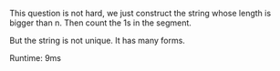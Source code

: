 This question is not hard, we just construct the string whose length is bigger than n. Then count the 1s in the segment.

But the string is not unique. It has many forms.

Runtime: 9ms
